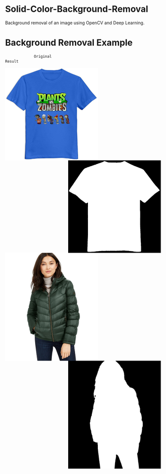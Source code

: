 # Solid-Color-Background-Removal
Background removal of an image using OpenCV and Deep Learning.


# Background Removal Example 

                 Original                                                               Result

<p float="left">
 <img src="image/original/blue_v2.jpg" width="300" height="300" align='left'> 
 <img src="image/result/blue_output_bg.jpg" width="300" height="300" align='right'> 
</p>
<br>
</br>
<p float="left">
 <img src="image/original/macy_greenn_72,82,66.jpg" width="300" height="350" align='left'> 
 <img src="image/result/macy_greenn_72,82,66_output_bg.jpg" width="300" height="350" align='right'> 
</p>
